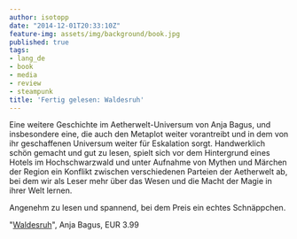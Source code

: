 ```yaml
---
author: isotopp
date: "2014-12-01T20:33:10Z"
feature-img: assets/img/background/book.jpg
published: true
tags:
- lang_de
- book
- media
- review
- steampunk
title: 'Fertig gelesen: Waldesruh'
---
```

Eine weitere Geschichte im Aetherwelt-Universum von Anja Bagus, und insbesondere eine, die auch den Metaplot weiter vorantreibt und in dem von ihr geschaffenen Universum weiter für Eskalation sorgt. Handwerklich schön gemacht und gut zu lesen, spielt sich vor dem Hintergrund eines Hotels im Hochschwarzwald und unter Aufnahme von Mythen und Märchen der Region ein Konflikt zwischen verschiedenen Parteien der Aetherwelt ab, bei dem wir als Leser mehr über das Wesen und die Macht der Magie in ihrer Welt lernen.

Angenehm zu lesen und spannend, bei dem Preis ein echtes Schnäppchen.

"[Waldesruh](https://www.amazon.de/Waldesruh-Ein-Aetherwelt-Roman-Anja-Bagus-ebook/dp/B00O0QU8ES)", Anja Bagus, EUR 3.99
